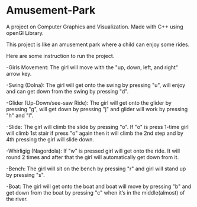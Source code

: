 # Amusement-Park
A project on Computer Graphics and Visualization. Made with C++ using openGl Library.

This project is like an amusement park where a child can enjoy some rides.

Here are some instruction to run the project.


-Girls Movement:
The girl will move with the "up, down, left, and right" arrow key.


-Swing (Dolna):
The girl will get onto the swing by pressing "u", will enjoy and can get down from the swing by pressing "d".



-Glider (Up-Down/see-saw Ride):
The girl will get onto the glider by pressing "g", will get down by pressing "j" and glider will 
			       work by pressing "h" and "l".



-Slide: 
The girl will climb the slide by pressing "o". If "o" is press 1-time girl will climb 1st stair if press "o"
	again then it will climb the 2nd step and by 4th pressing the girl will slide down.



-Whirligig (Nagordola):
If "w" is pressed girl will get onto the ride. It will round 2 times and after that the
		 	girl will automatically get down from it. 



-Bench:
The girl will sit on the bench by pressing "r" and girl will stand up by pressing "s".



-Boat:
The girl will get onto the boat and boat will move by pressing "b" and get down from the boat by pressing "c" 
	when it’s in the middle(almost) of the river.
